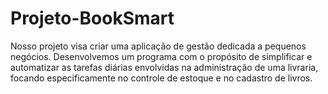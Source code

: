 # Projeto-BookSmart
Nosso projeto visa criar uma aplicação de gestão dedicada a pequenos negócios. Desenvolvemos um programa com o propósito de simplificar e automatizar as tarefas diárias envolvidas na administração de uma livraria, focando especificamente no controle de estoque e no cadastro de livros.
